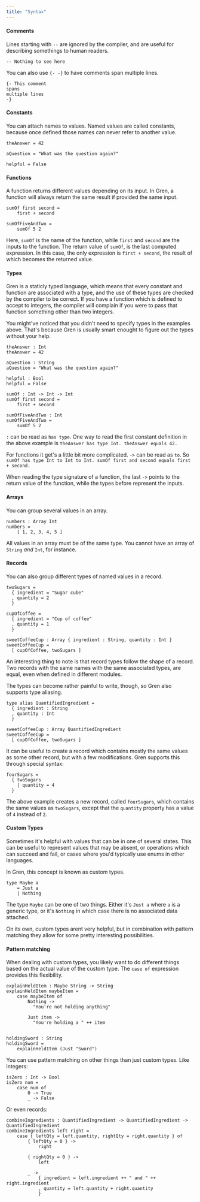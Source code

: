 ```yaml
---
title: "Syntax"
---
```


#### Comments

Lines starting with `--` are ignored by the compiler, and are useful for describing somethings to human readers.

```gren
-- Nothing to see here
```

You can also use `{- -}` to have comments span multiple lines.

```gren
{- This comment
spans
multiple lines
-}
```

#### Constants

You can attach names to values. Named values are called constants, because once defined those names can never refer to another value.

```gren
theAnswer = 42

aQuestion = "What was the question again?"

helpful = False
```

#### Functions

A function returns different values depending on its input. In Gren, a function will always return the same result if provided the same input.

```gren
sumOf first second =
    first + second

sumOfFiveAndTwo =
    sumOf 5 2
```

Here, `sumOf` is the name of the function, while `first` and `second` are the inputs to the function. The return value of `sumOf`, is the last computed expression. In this case, the only expression is `first + second`, the result of which becomes the returned value.

#### Types

Gren is a staticly typed language, which means that every constant and function are associated with a type, and the use of these types are checked by the compiler to be correct. If you have a function which is defined to accept to integers, the compiler will complain if you were to pass that function something other than two integers.

You might've noticed that you didn't need to specify types in the examples above. That's because Gren is usually smart enought to figure out the types without your help.

```gren
theAnswer : Int
theAnswer = 42

aQuestion : String
aQuestion = "What was the question again?"

helpful : Bool
helpful = False

sumOf : Int -> Int -> Int
sumOf first second =
    first + second

sumOfFiveAndTwo : Int
sumOfFiveAndTwo =
    sumOf 5 2
```

`:` can be read as `has type`. One way to read the first constant definition in the above example is `theAnswer has type Int. theAnswer equals 42.`

For functions it get's a little bit more complicated. `->` can be read as `to`. So `sumOf has type Int to Int to Int. sumOf first and second equals first + second.`

When reading the type signature of a function, the last `->` points to the return value of the function, while the types before represent the inputs.

#### Arrays

You can group several values in an array.

```gren
numbers : Array Int
numbers =
    [ 1, 2, 3, 4, 5 ]
```

All values in an array must be of the same type. You cannot have an array of `String` _and_ `Int`, for instance.

#### Records

You can also group different types of named values in a record.

```
twoSugars =
  { ingredient = "Sugar cube"
  , quantity = 2
  }

cupOfCoffee =
  { ingredient = "Cup of coffee"
  , quantity = 1
  }

sweetCoffeeCup : Array { ingredient : String, quantity : Int }
sweetCoffeeCup =
  [ cupOfCoffee, twoSugars ]
```

An interesting thing to note is that record types follow the shape of a record. Two records with the same names with the same associated types, are equal, even when defined in different modules.

The types can become rather painful to write, though, so Gren also supports type aliasing.

```
type alias QuantifiedIngredient =
  { ingredient : String
  , quantity : Int
  }

sweetCoffeeCup : Array QuantifiedIngredient
sweetCoffeeCup =
  [ cupOfCoffee, twoSugars ]
```

It can be useful to create a record which contains mostly the same values as some other record, but with a few modifications. Gren supports this through special syntax:

```gren
fourSugars =
  { twoSugars
    | quantity = 4
  }
```

The above example creates a new record, called `fourSugars`, which contains the same values as `twoSugars`, except that the `quantity` property has a value of `4` instead of `2`.

#### Custom Types

Sometimes it's helpful with values that can be in one of several states. This can be useful to represent values that may be absent, or operations which can succeed and fail, or cases where you'd typically use enums in other languages.

In Gren, this concept is known as custom types.

```gren
type Maybe a
    = Just a
    | Nothing
```

The type `Maybe` can be one of two things. Either it's `Just a` where `a` is a generic type, or it's `Nothing` in which case there is no associated data attached.

On its own, custom types arent very helpful, but in combination with pattern matching they allow for some pretty interesting possibilities.

#### Pattern matching

When dealing with custom types, you likely want to do different things based on the actual value of the custom type. The `case of` expression provides this flexibility.

```gren
explainHeldItem : Maybe String -> String
explainHeldItem maybeItem =
    case maybeItem of
        Nothing ->
          "You're not holding anything"

        Just item ->
          "You're holding a " ++ item


holdingSword : String
holdingSword =
    explainHeldItem (Just "Sword")
```

You can use pattern matching on other things than just custom types. Like integers:

```gren
isZero : Int -> Bool
isZero num =
    case num of
        0 -> True
        _ -> False
```

Or even records:

```gren
combineIngredients : QuantifiedIngredient -> QuantifiedIngredient -> QuantifiedIngredient
combineIngredients left right =
    case { leftQty = left.quantity, rightQty = right.quantity } of
        { leftQty = 0 } ->
            right
        
        { rightQty = 0 } ->
            left
        
        _ ->
            { ingredient = left.ingredient ++ " and " ++ right.ingredient
            , quantity = left.quantity + right.quantity
            }
```
